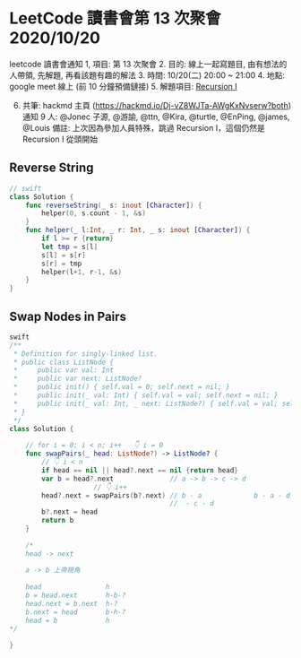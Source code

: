 # LeetCode 讀書會第 13 次聚會 2020/10/20

leetcode 讀書會通知
1, 項目: 第 13 次聚會
2. 目的: 線上一起寫題目, 由有想法的人帶領, 先解題, 再看該題有趣的解法
3. 時間: 10/20(二) 20:00 ~ 21:00
4. 地點: google meet 線上 (前 10 分鐘預備鏈接)
5. 解題項目:  [Recursion I](https://leetcode.com/explore/learn/card/recursion-i/)

6. 共筆: hackmd 主頁 (https://hackmd.io/Dj-vZ8WJTa-AWgKxNvserw?both)
通知 9 人: @Jonec 子源, @游諭, @ttn, @Kira, @turtle, @EnPing, @james, @Louis
備註: 上次因為參加人員特殊，跳過 Recursion I，這個仍然是 Recursion I 從頭開始


## Reverse String

```swift
// swift
class Solution {
    func reverseString(_ s: inout [Character]) {
        helper(0, s.count - 1, &s)
    }
    func helper(_ l:Int, _ r: Int, _ s: inout [Character]) {
        if l >= r {return}
        let tmp = s[l]
        s[l] = s[r]
        s[r] = tmp
        helper(l+1, r-1, &s)
    }
}
```

## Swap Nodes in Pairs

```swift
swift
/**
 * Definition for singly-linked list.
 * public class ListNode {
 *     public var val: Int
 *     public var next: ListNode?
 *     public init() { self.val = 0; self.next = nil; }
 *     public init(_ val: Int) { self.val = val; self.next = nil; }
 *     public init(_ val: Int, _ next: ListNode?) { self.val = val; self.next = next; }
 * }
 */
class Solution {
    
    // for i = 0; i < n; i++   👇 i = 0
    func swapPairs(_ head: ListNode?) -> ListNode? {
        // 👇 i < n
        if head == nil || head?.next == nil {return head}
        var b = head?.next              // a -> b -> c -> d
                     // 👇 i++
        head?.next = swapPairs(b?.next) // b - a             b - a - d - c 
                                        //  - c - d  
        b?.next = head
        return b
    }
    
    /*
    head -> next
    
    a -> b 上帝視角
    
    head                h 
    b = head.next       h-b-?
    head.next = b.next  h-?
    b.next = head       b-h-?
    head = b            h
*/
    
}
```